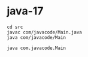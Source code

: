 # java-17

```
cd src
javac com/javacode/Main.java
java com/javacode/Main

java com.javacode.Main
```
